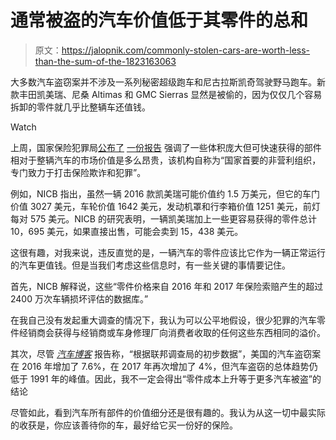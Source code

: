 # 通常被盗的汽车价值低于其零件的总和

> 原文：<https://jalopnik.com/commonly-stolen-cars-are-worth-less-than-the-sum-of-the-1823163063>

大多数汽车盗窃案并不涉及一系列秘密超级跑车和尼古拉斯凯奇驾驶野马跑车。新款丰田凯美瑞、尼桑 Altimas 和 GMC Sierras 显然是被偷的，因为仅仅几个容易拆卸的零件就几乎比整辆车还值钱。

Watch

上周，国家保险犯罪局[公布了](https://www.nicb.org/about-nicb) [一份报告](https://www.nicb.org/news/news-releases/rising-cost-parts-fuels-interest-car-thieves) 强调了一些体积庞大但可快速获得的部件相对于整辆汽车的市场价值是多么昂贵，该机构自称为“国家首要的非营利组织，专门致力于打击保险欺诈和犯罪”。

例如，NICB 指出，虽然一辆 2016 款凯美瑞可能价值约 1.5 万美元，但它的车门价值 3027 美元，车轮价值 1642 美元，发动机罩和行李箱价值 1251 美元，前灯每对 575 美元。NICB 的研究表明，一辆凯美瑞加上一些更容易获得的零件总计 10，695 美元，如果直接出售，可能会卖到 15，438 美元。

这很有趣，对我来说，违反直觉的是，一辆汽车的零件应该比它作为一辆正常运行的汽车更值钱。但是当我们考虑这些信息时，有一些关键的事情要记住。

首先，NICB 解释说，这些“零件价格来自 2016 年和 2017 年保险索赔产生的超过 2400 万次车辆损坏评估的数据库。”

在我自己没有发起重大调查的情况下，我认为可以公平地假设，很少犯罪的汽车零件经销商会获得与经销商或车身修理厂向消费者收取的任何这些东西相同的溢价。

其次，尽管 [*汽车博客*](https://www.autoblog.com/2018/02/19/car-theft-parts-prices/) 报告称，“根据联邦调查局的初步数据”，美国的汽车盗窃案在 2016 年增加了 7.6%，在 2017 年再次增加了 4%，但汽车盗窃的总体趋势仍低于 1991 年的峰值。因此，我不一定会得出“零件成本上升等于更多汽车被盗”的结论

尽管如此，看到汽车所有部件的价值细分还是很有趣的。我认为从这一切中最实际的收获是，你应该善待你的车，最好给它买一份好的保险。